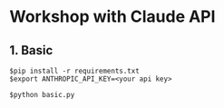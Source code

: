 # Workshop with Claude API


## 1. Basic
```
$pip install -r requirements.txt
$export ANTHROPIC_API_KEY=<your api key>

$python basic.py
```